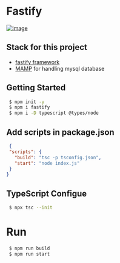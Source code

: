 # Fastify
[![image](https://miro.medium.com/max/13494/1*pNdOAM_yK0ahRTQCxf2luQ.png)](https://www.fastify.io/)

## Stack for this project
- [fastify framework](https://www.fastify.io/)
- [MAMP](https://www.mamp.info/en/windows/) for handling mysql database

## Getting Started

```bash
 $ npm init -y
 $ npm i fastify
 $ npm i -D typescript @types/node
```
## Add scripts in package.json
```json 
 {
 "scripts": {
   "build": "tsc -p tsconfig.json",
   "start": "node index.js"
 }
}
```

## TypeScript Configue
```bash
 $ npx tsc --init
```

# Run 
```bash 
 $ npm run build
 $ npm run start
```

